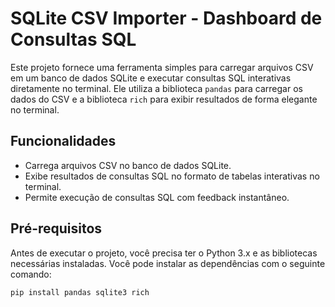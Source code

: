 # SQLite CSV Importer - Dashboard de Consultas SQL

Este projeto fornece uma ferramenta simples para carregar arquivos CSV em um banco de dados SQLite e executar consultas SQL interativas diretamente no terminal. Ele utiliza a biblioteca `pandas` para carregar os dados do CSV e a biblioteca `rich` para exibir resultados de forma elegante no terminal.

## Funcionalidades

- Carrega arquivos CSV no banco de dados SQLite.
- Exibe resultados de consultas SQL no formato de tabelas interativas no terminal.
- Permite execução de consultas SQL com feedback instantâneo.

## Pré-requisitos

Antes de executar o projeto, você precisa ter o Python 3.x e as bibliotecas necessárias instaladas. Você pode instalar as dependências com o seguinte comando:

```bash
pip install pandas sqlite3 rich

